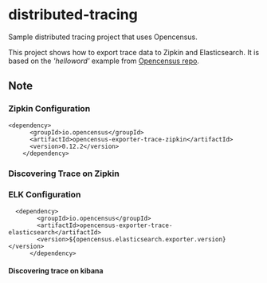 # distributed-tracing

Sample distributed tracing project that uses Opencensus.

This project shows how to export trace data to Zipkin and Elasticsearch.
It is based on the _'helloword'_  example from
[Opencensus repo](https://github.com/census-instrumentation/opencensus-java/tree/master/examples/src/main/java/io/opencensus/examples/helloworld).


## Note

### Zipkin Configuration

    <dependency>
          <groupId>io.opencensus</groupId>
          <artifactId>opencensus-exporter-trace-zipkin</artifactId>
          <version>0.12.2</version>
        </dependency>



### Discovering Trace on Zipkin


### ELK Configuration

      <dependency>
            <groupId>io.opencensus</groupId>
            <artifactId>opencensus-exporter-trace-elasticsearch</artifactId>
            <version>${opencensus.elasticsearch.exporter.version}</version>
          </dependency>

#### Discovering trace on kibana

